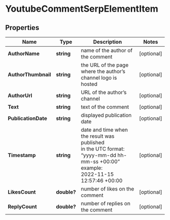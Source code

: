 # YoutubeCommentSerpElementItem


## Properties

| Name | Type | Description | Notes |
|------------ | ------------- | ------------- | -------------|
**AuthorName** | **string** | name of the author of the comment |[optional]|
**AuthorThumbnail** | **string** | the URL of the page where the author’s channel logo is hosted |[optional]|
**AuthorUrl** | **string** | URL of the author’s channel |[optional]|
**Text** | **string** | text of the comment |[optional]|
**PublicationDate** | **string** | displayed publication date |[optional]|
**Timestamp** | **string** | date and time when the result was published<br>in the UTC format: “yyyy-mm-dd hh-mm-ss +00:00”<br>example:<br>2022-11-15 12:57:46 +00:00 |[optional]|
**LikesCount** | **double?** | number of likes on the comment |[optional]|
**ReplyCount** | **double?** | number of replies on the comment |[optional]|